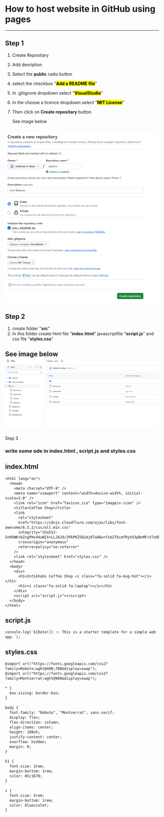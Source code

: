 # How to host website in GitHub using pages

---

## Step 1

1. Create Repositary
2. Add desription
3. Select the **public** radio button
4. select the checkbox "<mark>**Add a README file**</mark>"
5. In .gitignore dropdown select "<mark>**VisualStudio**</mark>"
6. In the choose a licence dropdown select "<mark>**MIT License**</mark>"
7. Then click on **Create repositary** button

   See image below

![alt text](image.png)
---

## Step 2

1. create folder "**src**"
2. In this folder create  html file "**index.html**" javascriptfile "**script.js**" and css file "**styles.css**"

See image below
![alt text](image-1.png)
---

Step 3

### write some ode in **index.html** , **script.js** and **styles.css**

## index.html
```<!DOCTYPE html>
<html lang="en">
  <head>
    <meta charset="UTF-8" />
    <meta name="viewport" content="width=device-width, initial-scale=1.0" />
    <link rel="icon" href="favicon.ico" type="image/x-icon" />
    <title>Coffee Shop</title>
    <link
      rel="stylesheet"
      href="https://cdnjs.cloudflare.com/ajax/libs/font-awesome/6.5.2/css/all.min.css"
      integrity="sha512-SnH5WK+bZxgPHs44uWIX+LLJAJ9/2PkPKZ5QiAj6Ta86w+fsb2TkcmfRyVX3pBnMFcV7oQPJkl9QevSCWr3W6A=="
      crossorigin="anonymous"
      referrerpolicy="no-referrer"
    />
    <link rel="stylesheet" href="styles.css" />
  </head>
  <body>
    <div>
      <h1>Intikhabs Coffee Shop <i class="fa-solid fa-mug-hot"></i></h1>
      <h1><i class="fa-solid fa-laptop"></i></h1>
    </div>
    <script src="script.js"></script>
  </body>
</html>

```
## script.js
```
console.log(`${Date()} :: This is a starter template for a simple web app.`);
```
## styles.css
```
@import url("https://fonts.googleapis.com/css2?family=Roboto:wght@400;700&display=swap");
@import url("https://fonts.googleapis.com/css2?family=Montserrat:wght@900&display=swap");

* {
  box-sizing: border-box;
}

body {
  font-family: "Roboto", "Montserrat", sans-serif;
  display: flex;
  flex-direction: column;
  align-items: center;
  height: 100vh;
  justify-content: center;
  overflow: hidden;
  margin: 0;
}

h1 {
  font-size: 3rem;
  margin-bottom: 1rem;
  color: #1c1678;
}

i {
  font-size: 5rem;
  margin-bottom: 1rem;
  color: blueviolet;
}

```
